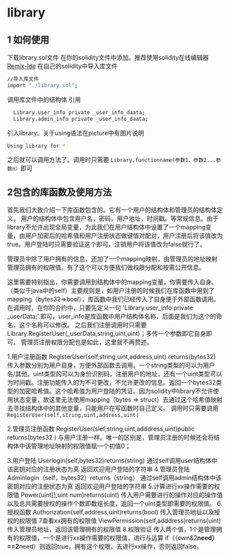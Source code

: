 # library
## 1 如何使用
下载library.sol文件
在你的solidity文件中添加。推荐使用solidity在线编辑器
[Remix-Ide](https://remix.ethereum.org/#optimize=false&evmVersion=null&version=soljson-v0.4.26+commit.4563c3fc.js&appVersion=0.7.7)
在自己的solidity中导入库文件
```bash
//导入库文件
import "./library.sol";
```
调用库文件中的结构体
引用
```bash
  Library.user_info private _user_info_daata;
  Library.admin_info private _user_info_daata;
```
引入library。关于using语法在picture中有图片说明
```bash
Using library for *
```

之后就可以调用方法了。调用时只需要
`Library.functionname(参数1，参数2...参数n）`即可

## 2包含的库函数及使用方法
首先我们大致介绍一下库函数包含的。它有一个用户的结构体和管理员的结构体定义。
用户的结构体中包含用户名，密码，用户地址，时间戳。等常规信息。由于library不允许出现全局变量，为此我们在用户结构体中设置了一个mapping变量，由用户加密后的哈希值和用户注册状态做键值对配对，用户注册后将该值改为true。用户登陆时只需要验证这个即可，注销用户将该值改为false就行了。

管理员中除了用户拥有的信息，还加了一个mapping映射，由管理员的地址映射管理员拥有的权限值。有了这个可以方便我们做权限分配和按需公开信息。

这里需要特别指出，你需要调用到结构体中的mapping变量，你需要传入自身。（类似于java中的self）主要规则是，如用户注册的时候我们在库函数中用到了mapping（bytes32=>bool），库函数中我们已经传入了自身便于外部函数调用。在调用时，在你的合约中，只要先定义一句 'Library.user_info private _userData;'.即可，user_info是库函数中用户结构体名称，后面是我们为这个的命名，这个名称可以修改。
之后我们注册调用时只需要
Library.RegisterUser(_userData,string,uint,uint)；多传一个参数即它自身即可。
管理员注册权限分配也是如此，这里就不再赘述。


1.用户注册函数 RegisterUser(self,string,uint,address,uint) returns(bytes32)
传入参数分别为用户自身，方便外部函数去调用。一个string类型的可以为用户名/其他。uint类型的可以为身份识别码，注册用户的地址，还有一个uint类型可以为时间戳。注册功能传入的为不可更改，不允许更改的信息。返回一个bytes32类型的加密哈希值。这个哈希值为用户登陆的凭证。因为solidity中library不允许使用状态变量，故这里无法使用mapping（bytes => struct）去通过这个哈希值映射去寻找结构体中的其他变量，只能用户在写函数时自己定义。
调用时只需要调用``RegisterUser(self,string,uint,address,uint)``

2.管理员注册函数
RegisterUser(slef,string,uint,adddress,uint)public  returns(bytes32 )
与用户注册一样。唯一的区别是，管理员注册的时候还会将结构体中该管理地址映射的权限值赋一个初值0；

3.用户登陆
Userlogin(self,bytes32)returns(string)
通过self调用user结构体中该密钥对应的注册状态为真
返回欢迎用户登陆的字符串
4.管理员登陆
Adminlogin（self，bytes32）returns（string）
通过self调用admin结构体中该密钥对应的注册状态为真
返回欢迎用户登陆的字符串
5.计算进行xx操作需要的权限值
Power(uint[],uint num)returns(uint)
传入用户需要进行的操作对应的操作值以及总共需要授权的操作个数即数组长度，返回一个uint类型即需要的权限值。
6.授权函数
Authorization(self,address,uint)returns(bool)
传入管理员地址以及授权的权限值
7查看xx拥有的权限值
ViewPermission(self,adddress)returns(uint)
传入管理员地址，返回该管理拥有的权限值
8.权限验证
传入两个值，1个是管理拥有的权限值，一个是进行xx操作需要的权限值，进行与运算
if（（own&2**need）==2**need）则返回true，拥有这个权限，去进行xx操作，否则返回false。

